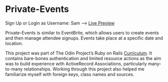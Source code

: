 # Private-Events

Sign Up or Login as Username: Sam --> [Live Preview](https://private-events-app.herokuapp.com/)

Private-Events is similar to EventBrite, which allows users to create events and then manage attendee signups. Events take place at a specific date and location.

This project was part of The Odin Project’s Ruby on Rails [Curriculum](https://www.theodinproject.com/lessons/associations). It contains bare-bones authentication and limited resource actions as the aim was to build experience with ActiveRecord Associations, particularly many-to-many relationships. Working through this project also helped me familiarize myself with foreign keys, class names and sources.
